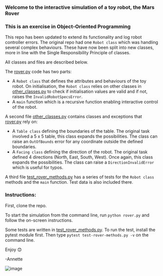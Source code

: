 ### Welcome to the interactive simulation of a toy robot, the Mars Rover
### This is an exercise in Object-Oriented Programming

This repo has been updated to extend its functionality and log robot controller errors. The original repo had one `Robot class` which was handling several complex behaviours. These have now been split into new classes, more in line with the Single Responsibility Principle of classes. 

All classes and files are described below. 

The <ins>rover.py</ins> code has two parts:
- A `Robot class` that defines the attributes and behaviours of the toy robot. On initialisation, the `Robot class` relies on other classes in <ins>other_classes.py</ins> to check if initialisation values are valid and if not, raises the `InvalidRobotSpecsError`.
- A `main` function which is a recursive function enabling interactive control of the robot.

A second file <ins>other_classes.py</ins> contains classes and exceptions that <ins>rover.py</ins> rely on:
- A `Table class` defining the boundaries of the table. The original task involved a 5 x 5 table, this class expands the possibilities. The class can raise an `OutOfBounds` error for any coordinate outside the defined boundaries.
- A `Facing class` defining the direction of the robot. The original task defined 4 directions (North, East, South, West). Once again, this class expands the possibilities. The class can raise a `DirectionInvalidError` which is useful for typos. 

A third file <ins>test_rover_methods.py</ins> has a series of tests for the `Robot class` methods and the `main` function. Test data is also included there. 

### Instructions:
First, clone the repo.

To start the simulation from the command line, run `python rover.py` and follow the on-screen instructions.

Some tests are written in  <ins>test_rover_methods.py</ins>. To run the test, install the pytest module first. Then type `pytest test-rover-methods.py -v` on the command line.

Enjoy 😊

-Annette

![image](https://github.com/user-attachments/assets/6cab5626-eb6c-4627-884d-13a2ae801e07)


